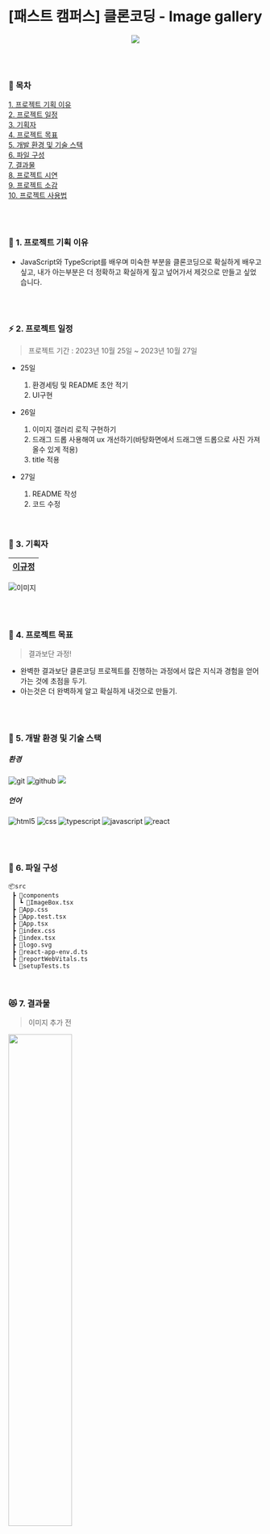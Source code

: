 # [패스트 캠퍼스] 클론코딩 - Image gallery

<p align="center">
<img src= https://github.com/LKJ970524/Image-Gallery/assets/115642699/7f28633b-c8c4-4697-a582-b1a9b5b66c99 ></p>

</br>
</br>

### 📄 목차

[1. 프로젝트 기획 이유](#-1-프로젝트-기획-이유)</br>
[2. 프로젝트 일정](#-2-프로젝트-일정)</br>
[3. 기획자](#-3-기획자)</br>
[4. 프로젝트 목표](#-4-프로젝트-목표)</br>
[5. 개발 환경 및 기술 스택](#-5-개발-환경-및-기술-스택)</br>
[6. 파일 구성](#-6-파일-구성)</br>
[7. 결과물](#-7-결과물)</br>
[8. 프로젝트 시연](#-8-시연-영상)</br>
[9. 프로젝트 소감](#-9-프로젝트-소감)</br>
[10. 프로젝트 사용법](#-10-프로젝트-사용법)</br>

</br>
</br>

### 🐶 1. 프로젝트 기획 이유

- JavaScript와 TypeScript를 배우며 미숙한 부분을 클론코딩으로 확실하게 배우고 싶고, 내가 아는부분은 더 정확하고 확실하게 짚고 넢어가서 제것으로 만들고 싶었습니다.

  </br>
  </br>

### ⚡ 2. 프로젝트 일정

> 프로젝트 기간 : 2023년 10월 25일 ~ 2023년 10월 27일

- 25일
  1. 환경세팅 및 README 초안 적기
  2. UI구현

- 26일
  1. 이미지 갤러리 로직 구현하기
  2. 드래그 드롭 사용해여 ux 개선하기(바탕화면에서 드래그앤 드롭으로 사진 가져올수 있게 적용)
  3. title 적용

- 27일
  1. README 작성
  2. 코드 수정

  </br>
  </br>

### 🐾 3. 기획자

|                                     [이규정](https://github.com/LKJ970524)                                     |
:------------------------------------------------------------------------------------------------------------: |
![이미지](https://github.com/FRONTENDSCHOOL6/Pet_Bridge/assets/115642699/d3a91e9d-1652-42df-98a0-b72ff3e0f3df)

</br>
</br>
 
### 🏅 4. 프로젝트 목표

> 결과보단 과정!

- 완벽한 결과보단 클론코딩 프로젝트를 진행하는 과정에서 많은 지식과 경험을 얻어가는 것에 초점을 두기.
- 아는것은 더 완벽하게 알고 확실하게 내것으로 만들기.


<br>
<br>

### 🎃 5. 개발 환경 및 기술 스택

##### 환경

<img alt="git" src="https://img.shields.io/badge/git-F05032?style=for-the-badge&logo=git&logoColor=white"> <img alt="github" src="https://img.shields.io/badge/github-181717?style=for-the-badge&logo=github&logoColor=white"> <img src="https://img.shields.io/badge/visualstudiocode-007ACC?style=for-the-badge&logo=visualstudiocode&logoColor=white">

##### 언어

<img alt="html5" src="https://img.shields.io/badge/html5-E34F26?style=for-the-badge&logo=html5&logoColor=white"> <img alt="css" src="https://img.shields.io/badge/css-1572B6?style=for-the-badge&logo=css3&logoColor=white"> <img alt="typescript" src ="https://img.shields.io/badge/Typescript-06B6D4.svg?&style=for-the-badge&logo=TypeScript&logoColor=white"/> <img alt="javascript" src="https://img.shields.io/badge/javascript-F7DF1E?style=for-the-badge&logo=javascript&logoColor=black"> <img alt="react" src="https://img.shields.io/badge/react-61DAFB?style=for-the-badge&logo=react&logoColor=black">

</br>
</br>

### 📂 6. 파일 구성

```
📦src
 ┣ 📂components
 ┃ ┗ 📜ImageBox.tsx
 ┣ 📜App.css
 ┣ 📜App.test.tsx
 ┣ 📜App.tsx
 ┣ 📜index.css
 ┣ 📜index.tsx
 ┣ 📜logo.svg
 ┣ 📜react-app-env.d.ts
 ┣ 📜reportWebVitals.ts
 ┗ 📜setupTests.ts
```

<br>

### 😻 7. 결과물
> 이미지 추가 전
<img src="https://github.com/LKJ970524/Image-Gallery/assets/115642699/1ec9f0cb-cd6d-4d85-a839-9bb5eb9ee845" width="50%">

> 이미지 추가 후
<img src="https://github.com/LKJ970524/Image-Gallery/assets/115642699/1478d715-6611-445c-a954-d00fe0fd3a12" width="50%">

  </br>
  </br>

### 🎶 8. 시연 영상

![Video Label](https://github.com/LKJ970524/Image-Gallery/assets/115642699/cb9d0557-0585-49bd-b8ff-c05181dee0ac)

<br>
<br>

### 🎥 9. 프로젝트 소감

<table>
  <tr>
    <th>이규정</th>
    <td>처음 써보는 typescript라서 확실히 어렵고 이미지 사용을 위한 드래그앤 드롭이 이러한 방식으로 사용되는 것을 처음 경험해보고 사용해 봤습니다.
    어렵지만 하나씩 천천히 배워나가면서 계속 성장하는 개발자가 되기위해 노력할 것입니다.</td>
  </tr>
</table>
<br>

### 🦾 10. 프로젝트 사용법

- 패키지 설치

```
npm i
```

- 클라이언트 실행

```
yarn start
```
